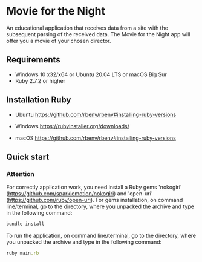 Movie for the Night
=

An educational application that receives data from a site with the subsequent parsing of the received data.
The Movie for the Night app will offer you a movie of your chosen director.

Requirements
-

* Windows 10 x32/x64 or Ubuntu 20.04 LTS or macOS Big Sur
* Ruby 2.7.2  or higher

Installation Ruby
-

* Ubuntu
<https://github.com/rbenv/rbenv#installing-ruby-versions>

* Windows
<https://rubyinstaller.org/downloads/>

* macOS
<https://github.com/rbenv/rbenv#installing-ruby-versions>

Quick start
-

### Attention

For correctly application work, you need install a Ruby gems 'nokogiri' (<https://github.com/sparklemotion/nokogiri>)
and 'open-uri' (<https://github.com/ruby/open-uri>).
For gems installation, on command line/terminal, go to the directory, where you unpacked the archive and type in the
following command:

```ruby
bundle install
```

To run the application, on command line/terminal, go to the directory, where you unpacked the archive and type in the
following command:

```ruby
ruby main.rb
```
